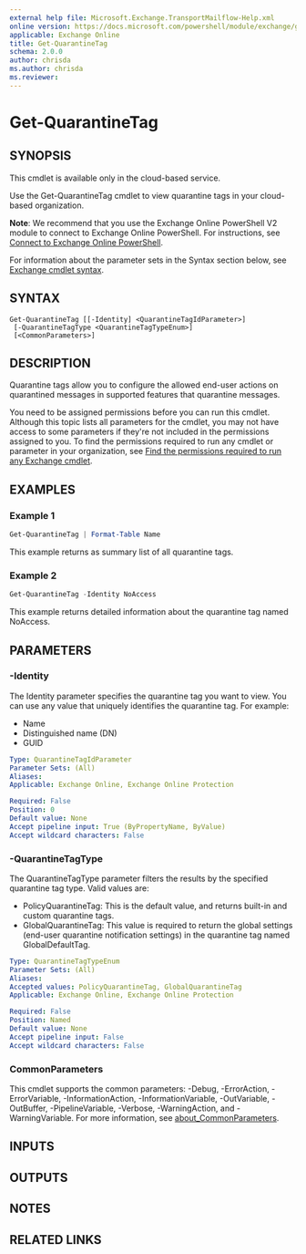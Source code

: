 ```yaml
---
external help file: Microsoft.Exchange.TransportMailflow-Help.xml
online version: https://docs.microsoft.com/powershell/module/exchange/get-quarantinetag
applicable: Exchange Online
title: Get-QuarantineTag
schema: 2.0.0
author: chrisda
ms.author: chrisda
ms.reviewer:
---
```


# Get-QuarantineTag

## SYNOPSIS
This cmdlet is available only in the cloud-based service.

Use the Get-QuarantineTag cmdlet to view quarantine tags in your cloud-based organization.

**Note**: We recommend that you use the Exchange Online PowerShell V2 module to connect to Exchange Online PowerShell. For instructions, see [Connect to Exchange Online PowerShell](https://docs.microsoft.com/powershell/exchange/connect-to-exchange-online-powershell).

For information about the parameter sets in the Syntax section below, see [Exchange cmdlet syntax](https://docs.microsoft.com/powershell/exchange/exchange-cmdlet-syntax).

## SYNTAX

```
Get-QuarantineTag [[-Identity] <QuarantineTagIdParameter>]
 [-QuarantineTagType <QuarantineTagTypeEnum>]
 [<CommonParameters>]
```

## DESCRIPTION
Quarantine tags allow you to configure the allowed end-user actions on quarantined messages in supported features that quarantine messages.

You need to be assigned permissions before you can run this cmdlet. Although this topic lists all parameters for the cmdlet, you may not have access to some parameters if they're not included in the permissions assigned to you. To find the permissions required to run any cmdlet or parameter in your organization, see [Find the permissions required to run any Exchange cmdlet](https://docs.microsoft.com/powershell/exchange/find-exchange-cmdlet-permissions).

## EXAMPLES

### Example 1
```powershell
Get-QuarantineTag | Format-Table Name
```

This example returns as summary list of all quarantine tags.

### Example 2
```powershell
Get-QuarantineTag -Identity NoAccess
```

This example returns detailed information about the quarantine tag named NoAccess.

## PARAMETERS

### -Identity
The Identity parameter specifies the quarantine tag you want to view. You can use any value that uniquely identifies the quarantine tag. For example:

- Name
- Distinguished name (DN)
- GUID

```yaml
Type: QuarantineTagIdParameter
Parameter Sets: (All)
Aliases:
Applicable: Exchange Online, Exchange Online Protection

Required: False
Position: 0
Default value: None
Accept pipeline input: True (ByPropertyName, ByValue)
Accept wildcard characters: False
```

### -QuarantineTagType
The QuarantineTagType parameter filters the results by the specified quarantine tag type. Valid values are:

- PolicyQuarantineTag: This is the default value, and returns built-in and custom quarantine tags.
- GlobalQuarantineTag: This value is required to return the global settings (end-user quarantine notification settings) in the quarantine tag named GlobalDefaultTag.

```yaml
Type: QuarantineTagTypeEnum
Parameter Sets: (All)
Aliases:
Accepted values: PolicyQuarantineTag, GlobalQuarantineTag
Applicable: Exchange Online, Exchange Online Protection

Required: False
Position: Named
Default value: None
Accept pipeline input: False
Accept wildcard characters: False
```

### CommonParameters
This cmdlet supports the common parameters: -Debug, -ErrorAction, -ErrorVariable, -InformationAction, -InformationVariable, -OutVariable, -OutBuffer, -PipelineVariable, -Verbose, -WarningAction, and -WarningVariable. For more information, see [about_CommonParameters](https://go.microsoft.com/fwlink/p/?LinkID=113216).

## INPUTS

###  

## OUTPUTS

###  

## NOTES

## RELATED LINKS
